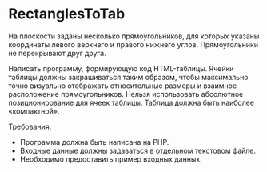 # RectanglesToTab

На плоскости заданы несколько прямоугольников, для которых указаны координаты левого верхнего и правого нижнего углов. Прямоугольники не перекрывают друг друга.

Написать программу, формирующую код HTML-таблицы. Ячейки таблицы должны закрашиваться таким образом, чтобы максимально точно визуально отображать относительные размеры и взаимное расположение прямоугольников. Нельзя использовать абсолютное позиционирование для ячеек таблицы. Таблица должна быть наиболее «компактной».

Требования:
- Программа должна быть написана на PHP.
- Входные данные должны задаваться в отдельном текстовом файле.
- Необходимо предоставить пример входных данных.
